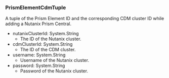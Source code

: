 ### PrismElementCdmTuple
A tuple of the Prism Element ID and the corresponding CDM cluster ID while adding a Nutanix Prism Central.

- nutanixClusterId: System.String
  - The ID of the Nutanix cluster.
- cdmClusterId: System.String
  - The ID of the CDM cluster.
- username: System.String
  - Username of the Nutanix cluster.
- password: System.String
  - Password of the Nutanix cluster.
